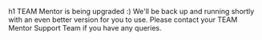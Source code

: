 h1 TEAM Mentor is being upgraded :)
We'll be back up and running shortly with an even better version for you to use. Please contact your TEAM Mentor Support Team if you have any queries.